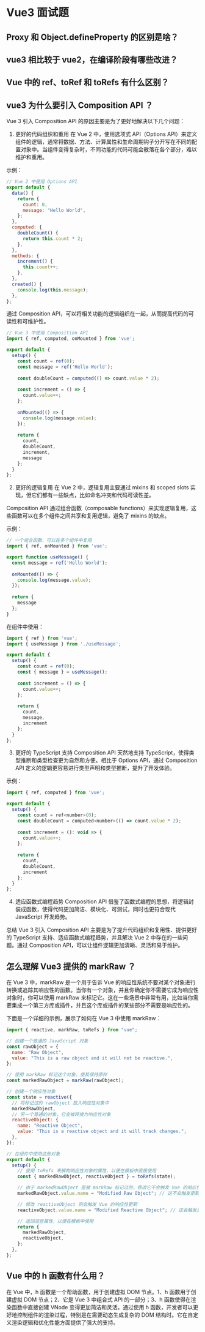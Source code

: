 # Vue3 ⾯试题

## Proxy 和 Object.defineProperty 的区别是啥？

## vue3 相比较于 vue2，在编译阶段有哪些改进？

## Vue 中的 ref、toRef 和 toRefs 有什么区别？

## vue3 为什么要引入 Composition API ？

Vue 3 引入 Composition API 的原因主要是为了更好地解决以下几个问题：

1. 更好的代码组织和重用
   在 Vue 2 中，使用选项式 API（Options API）来定义组件的逻辑，通常将数据、方法、计算属性和生命周期钩子分开写在不同的配置对象中。当组件变得复杂时，不同功能的代码可能会散落在各个部分，难以维护和重用。

示例：

```js
// Vue 2 中使用 Options API
export default {
  data() {
    return {
      count: 0,
      message: "Hello World",
    };
  },
  computed: {
    doubleCount() {
      return this.count * 2;
    },
  },
  methods: {
    increment() {
      this.count++;
    },
  },
  created() {
    console.log(this.message);
  },
};
```

通过 Composition API，可以将相关功能的逻辑组织在一起，从而提高代码的可读性和可维护性。

```js
// Vue 3 中使用 Composition API
import { ref, computed, onMounted } from 'vue';

export default {
  setup() {
    const count = ref(0);
    const message = ref('Hello World');
    
    const doubleCount = computed(() => count.value * 2);
    
    const increment = () => {
      count.value++;
    };
    
    onMounted(() => {
      console.log(message.value);
    });
    
    return {
      count,
      doubleCount,
      increment,
      message
    };
  }
};
``` 

2. 更好的逻辑复用
在 Vue 2 中，逻辑复用主要通过 mixins 和 scoped slots 实现，但它们都有一些缺点，比如命名冲突和代码可读性差。

Composition API 通过组合函数（composable functions）来实现逻辑复用，这些函数可以在多个组件之间共享和复用逻辑，避免了 mixins 的缺点。

示例：

```js
// 一个组合函数，可以在多个组件中复用
import { ref, onMounted } from 'vue';

export function useMessage() {
  const message = ref('Hello World');
  
  onMounted(() => {
    console.log(message.value);
  });
  
  return {
    message
  };
}
```

在组件中使用：

```js
import { ref } from 'vue';
import { useMessage } from './useMessage';

export default {
  setup() {
    const count = ref(0);
    const { message } = useMessage();
    
    const increment = () => {
      count.value++;
    };
    
    return {
      count,
      message,
      increment
    };
  }
};
```

3. 更好的 TypeScript 支持
Composition API 天然地支持 TypeScript，使得类型推断和类型检查更为自然和方便。相比于 Options API，通过 Composition API 定义的逻辑更容易进行类型声明和类型推断，提升了开发体验。

示例：

```js
import { ref, computed } from 'vue';

export default {
  setup() {
    const count = ref<number>(0);
    const doubleCount = computed<number>(() => count.value * 2);
    
    const increment = (): void => {
      count.value++;
    };
    
    return {
      count,
      doubleCount,
      increment
    };
  }
};
```
4. 适应函数式编程趋势
Composition API 借鉴了函数式编程的思想，将逻辑封装成函数，使得代码更加简洁、模块化、可测试，同时也更符合现代 JavaScript 开发趋势。

总结
Vue 3 引入 Composition API 主要是为了提升代码组织和复用性、提供更好的 TypeScript 支持、适应函数式编程趋势，并且解决 Vue 2 中存在的一些问题。通过 Composition API，可以让组件逻辑更加清晰、灵活和易于维护。


## 怎么理解 Vue3 提供的 markRaw ？

在 Vue 3 中，markRaw 是一个用于告诉 Vue 的响应性系统不要对某个对象进行转换或追踪其响应性的函数。当你有一个对象，并且你确定你不需要它成为响应性对象时，你可以使用 markRaw 来标记它。这在一些场景中非常有用，比如当你需要集成一个第三方库或插件，并且这个库或插件的某些部分不需要是响应性的。

下面是一个详细的示例，展示了如何在 Vue 3 中使用 markRaw：

```js
import { reactive, markRaw, toRefs } from "vue";

// 创建一个普通的 JavaScript 对象
const rawObject = {
  name: "Raw Object",
  value: "This is a raw object and it will not be reactive.",
};

// 使用 markRaw 标记这个对象，使其保持原样
const markedRawObject = markRaw(rawObject);

// 创建一个响应性对象
const state = reactive({
  // 将标记过的 rawObject 放入响应性对象中
  markedRawObject,
  // 另一个普通的对象，它会被转换为响应性对象
  reactiveObject: {
    name: "Reactive Object",
    value: "This is a reactive object and it will track changes.",
  },
});

// 在组件中使用这些对象
export default {
  setup() {
    // 使用 toRefs 来解构响应性对象的属性，以便在模板中直接使用
    const { markedRawObject, reactiveObject } = toRefs(state);

    // 由于 markedRawObject 是被 markRaw 标记过的，修改它不会触发 Vue 的响应性系统
    markedRawObject.value.name = "Modified Raw Object"; // 这不会触发更新

    // 修改 reactiveObject 则会触发 Vue 的响应性更新
    reactiveObject.value.name = "Modified Reactive Object"; // 这会触发更新

    // 返回这些属性，以便在模板中使用
    return {
      markedRawObject,
      reactiveObject,
    };
  },
};
```

## Vue 中的 h 函数有什么用？

在 Vue 中，h 函数是一个帮助函数，用于创建虚拟 DOM 节点。1、h 函数用于创建虚拟 DOM 节点；2、它是 Vue 3 中组合式 API 的一部分；3、h 函数使得在渲染函数中直接创建 VNode 变得更加简洁和灵活。通过使用 h 函数，开发者可以更好地控制组件的渲染过程，特别是在需要动态生成复杂的 DOM 结构时。它在自定义渲染逻辑和优化性能方面提供了强大的支持。

